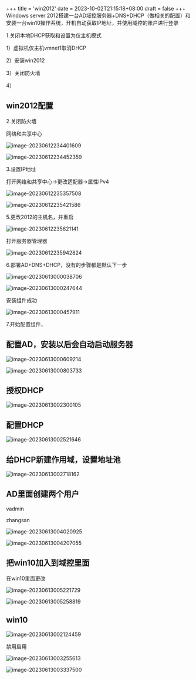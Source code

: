 +++
title = 'win2012'
date = 2023-10-02T21:15:18+08:00
draft = false
+++
Windows server 2012搭建一台AD域控服务器+DNS+DHCP（做相关的配置）和安装一台win10操作系统，开机自动获取IP地址，并使用域控的账户进行登录

1.关闭本地DHCP获取和设置为仅主机模式

1）虚拟机仅主机vmnet1取消DHCP

2）安装win2012

3）关闭防火墙

4）

## win2012配置

2.关闭防火墙

网络和共享中心

![image-20230612234401609](C:\Users\never\AppData\Roaming\Typora\typora-user-images\image-20230612234401609.png)

![image-20230612234452359](C:\Users\never\AppData\Roaming\Typora\typora-user-images\image-20230612234452359.png)

3.设置IP地址

打开网络和共享中心→更改适配器→属性IPv4

![image-20230612235357508](../AppData/Roaming/Typora/typora-user-images/image-20230612235357508.png)

![image-20230612235421586](../AppData/Roaming/Typora/typora-user-images/image-20230612235421586.png)

5.更改2012的主机名，并重启

![image-20230612235621141](../AppData/Roaming/Typora/typora-user-images/image-20230612235621141.png)

打开服务器管理器

![image-20230612235942824](../AppData/Roaming/Typora/typora-user-images/image-20230612235942824.png)





6.部署AD+DNS+DHCP，没有的步骤都是默认下一步

![image-20230613000038706](../AppData/Roaming/Typora/typora-user-images/image-20230613000038706.png)

![image-20230613000247644](../AppData/Roaming/Typora/typora-user-images/image-20230613000247644.png)

安装组件成功

![image-20230613000457911](../AppData/Roaming/Typora/typora-user-images/image-20230613000457911.png)





7.开始配置组件，

## 配置AD，安装以后会自动启动服务器

![image-20230613000609214](../AppData/Roaming/Typora/typora-user-images/image-20230613000609214.png)

![image-20230613000803733](../AppData/Roaming/Typora/typora-user-images/image-20230613000803733.png)



## 授权DHCP

![image-20230613002300105](../AppData/Roaming/Typora/typora-user-images/image-20230613002300105.png)

## 配置DHCP

![image-20230613002521646](../AppData/Roaming/Typora/typora-user-images/image-20230613002521646.png)

## 给DHCP新建作用域，设置地址池

![image-20230613002718162](../AppData/Roaming/Typora/typora-user-images/image-20230613002718162.png)



## AD里面创建两个用户

vadmin

zhangsan

![image-20230613004020925](../AppData/Roaming/Typora/typora-user-images/image-20230613004020925.png)



![image-20230613004207055](../AppData/Roaming/Typora/typora-user-images/image-20230613004207055.png)

## 把win10加入到域控里面

在win10里面更改

![image-20230613005221729](../AppData/Roaming/Typora/typora-user-images/image-20230613005221729.png)



![image-20230613005258819](../AppData/Roaming/Typora/typora-user-images/image-20230613005258819.png)





## win10

![image-20230613002124459](../AppData/Roaming/Typora/typora-user-images/image-20230613002124459.png)

禁用启用

![image-20230613003255613](../AppData/Roaming/Typora/typora-user-images/image-20230613003255613.png)

![image-20230613003337500](../AppData/Roaming/Typora/typora-user-images/image-20230613003337500.png)